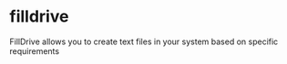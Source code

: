 # filldrive
FillDrive allows you to create text files in your system based on specific requirements
